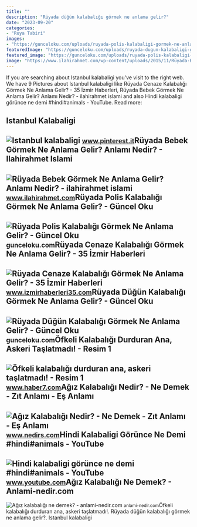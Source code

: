 ```yaml
---
title: ""
description: "Rüyada düğün kalabalığı görmek ne anlama gelir?"
date: "2023-09-20"
categories:
- "Ruya Tabiri"
images:
- "https://gunceloku.com/uploads/ruyada-polis-kalabaligi-gormek-ne-anlama-gelir-640cda5e2140d.jpg"
featuredImage: "https://gunceloku.com/uploads/ruyada-dugun-kalabaligi-gormek-ne-anlama-gelir-63b47867ea45d.jpeg"
featured_image: "https://gunceloku.com/uploads/ruyada-polis-kalabaligi-gormek-ne-anlama-gelir-640cda5e2140d.jpg"
image: "https://www.ilahirahmet.com/wp-content/uploads/2015/11/Rüyada-Bebek-Görmek-Ne-Anlama-Gelir.jpg"
---
```


If you are searching about Istanbul kalabaligi you've visit to the right web. We have 9 Pictures about Istanbul kalabaligi like Rüyada Cenaze Kalabalığı Görmek Ne Anlama Gelir? - 35 İzmir Haberleri, Rüyada Bebek Görmek Ne Anlama Gelir? Anlamı Nedir? - ilahirahmet islami and also Hindi kalabaligi görünce ne demi #hindi#animals - YouTube. Read more:

Istanbul Kalabaligi
-------------------

 ![Istanbul kalabaligi](https://i.pinimg.com/736x/d1/4b/b6/d14bb6ef5e355209c71f74e84c009b2b--turkish-delight-istanbul.jpg) <small>www.pinterest.it</small>Rüyada Bebek Görmek Ne Anlama Gelir? Anlamı Nedir? - Ilahirahmet Islami
-----------------------------------------------------------------------

 ![Rüyada Bebek Görmek Ne Anlama Gelir? Anlamı Nedir? - ilahirahmet islami](https://www.ilahirahmet.com/wp-content/uploads/2015/11/Rüyada-Bebek-Görmek-Ne-Anlama-Gelir.jpg) <small>www.ilahirahmet.com</small>Rüyada Polis Kalabalığı Görmek Ne Anlama Gelir? - Güncel Oku
------------------------------------------------------------

 ![Rüyada Polis Kalabalığı Görmek Ne Anlama Gelir? - Güncel Oku](https://gunceloku.com/uploads/ruyada-polis-kalabaligi-gormek-ne-anlama-gelir-640cda5e2140d.jpg) <small>gunceloku.com</small>Rüyada Cenaze Kalabalığı Görmek Ne Anlama Gelir? - 35 İzmir Haberleri
---------------------------------------------------------------------

 ![Rüyada Cenaze Kalabalığı Görmek Ne Anlama Gelir? - 35 İzmir Haberleri](https://www.izmirhaberleri35.com/wp-content/uploads/2021/09/ruyada-cenaze-kalabaligi-gormek-ne-anlama-gelir.jpg) <small>www.izmirhaberleri35.com</small>Rüyada Düğün Kalabalığı Görmek Ne Anlama Gelir? - Güncel Oku
------------------------------------------------------------

 ![Rüyada Düğün Kalabalığı Görmek Ne Anlama Gelir? - Güncel Oku](https://gunceloku.com/uploads/ruyada-dugun-kalabaligi-gormek-ne-anlama-gelir-63b47867ea45d.jpeg) <small>gunceloku.com</small>Öfkeli Kalabalığı Durduran Ana, Askeri Taşlatmadı! - Resim 1
------------------------------------------------------------

 ![Öfkeli kalabalığı durduran ana, askeri taşlatmadı! - Resim 1](https://i12.haber7.net/fotogaleri/haber7/album/ofkeli_kalabaligi_durduran_ana_askeri_taslatmadi_1419836179_5198.jpg) <small>www.haber7.com</small>Ağız Kalabalığı Nedir? - Ne Demek - Zıt Anlamı - Eş Anlamı
----------------------------------------------------------

 ![Ağız Kalabalığı Nedir? - Ne Demek - Zıt Anlamı - Eş Anlamı](https://www.nedirs.com/wp-content/uploads/2021/10/Agiz-Kalabaligi.jpg) <small>www.nedirs.com</small>Hindi Kalabaligi Görünce Ne Demi #hindi#animals - YouTube
---------------------------------------------------------

 ![Hindi kalabaligi görünce ne demi #hindi#animals - YouTube](https://i.ytimg.com/vi/2IrK3A98tXM/hq2.jpg) <small>www.youtube.com</small>Ağız Kalabalığı Ne Demek? - Anlami-nedir.com
--------------------------------------------

 ![Ağız kalabalığı ne demek? - anlami-nedir.com](http://anlami-nedir.com/resimler/2/agiz-kalabaligi.jpg) <small>anlami-nedir.com</small>Öfkeli kalabalığı durduran ana, askeri taşlatmadı!. Rüyada düğün kalabalığı görmek ne anlama gelir?. Istanbul kalabaligi
